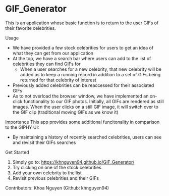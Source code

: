 # GIF_Generator

This is an application whose basic function is to return to the user GIFs of their favorite celebrities. 

Usage
- We have provided a few stock celebrities for users to get an idea of what they can get from our application
- At the top, we have a search bar where users can add to the list of celebrities they can find GIFs for
    - When a user searches for a new celebrity, that new celebrity will be added as to keep a running record in addition to a set of GIFs being returned for that celebrity of interest
- Previously added celebrities can be reaccessed for their associated GIFs
- As to not overload the browser window, we have implemented an on-click functionality to our GIF photos. Initially, all GIFs are rendered as still images. When the user clicks on a still GIF image, it will switch over to the GIF clip (traditional moving GIFs as we know it)

Importance
This app provides some additional funcitonality in comparison to the GIPHY UI:
- By maintaining a history of recently searched celebrities, users can see and revisit their GIFs searches

Get Started
1. Simply go to: https://khnguyen94.github.io/GIF_Generator/
2. Try clicking on one of the stock celebrities
3. Add your own celebrity to the list
4. Revisit previous celebrities and their GIFs

Contributors:
Khoa Nguyen (Github: khnguyen94)
